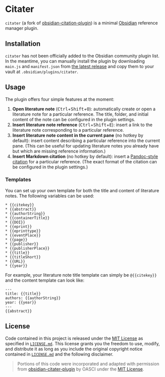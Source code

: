 # Citater

`citater` (a fork of [obsidian-citation-plugin](https://github.com/hans/obsidian-citation-plugin)) is a minimal [Obsidian](https://obsidian.md) reference manager plugin.

## Installation

`citater` has not been officially added to the Obsidian community plugin list.
In the meantime, you can manually install the plugin by downloading `main.js` and `manifest.json` from [the latest release](https://github.com/oasci/citater/releases) and copy them to your vault at `.obsidian/plugins/citater`.

## Usage

The plugin offers four simple features at the moment:

1.  **Open literature note** (<kbd>Ctrl</kbd>+<kbd>Shift</kbd>+<kbd>O</kbd>): automatically create or open a literature note for a particular reference.
    The title, folder, and initial content of the note can be configured in the plugin settings.
2.  **Insert literature note reference** (<kbd>Ctrl</kbd>+<kbd>Shift</kbd>+<kbd>E</kbd>): insert a link to the literature note corresponding to a particular reference.
3.  **Insert literature note content in the current pane** (no hotkey by default): insert content describing a particular reference into the current pane.
    (This can be useful for updating literature notes you already have but which are missing reference information.)
4.  **Insert Markdown citation** (no hotkey by default): insert a [Pandoc-style citation][pandoc-citation] for a particular reference.
    (The exact format of the citation can be configured in the plugin settings.)

### Templates

You can set up your own template for both the title and content of literature notes.
The following variables can be used:

```text
* {{citekey}}
* {{abstract}}
* {{authorString}}
* {{containerTitle}}
* {{DOI}}
* {{eprint}}
* {{eprinttype}}
* {{eventPlace}}
* {{page}}
* {{publisher}}
* {{publisherPlace}}
* {{title}}
* {{titleShort}}
* {{URL}}
* {{year}}
```

For example, your literature note title template can simply be `@{{citekey}}` and the content template can look like:

```text
---
title: {{title}}
authors: {{authorString}}
year: {{year}}
---
{{abstract}}
```

## License

Code contained in this project is released under the [MIT License](https://spdx.org/licenses/MIT.html) as specified in [`LICENSE.md`][citater-license].
This license grants you the freedom to use, modify, and distribute it as long as you include the original copyright notice contained in [`LICENSE.md`][citater-license] and the following disclaimer.

> Portions of this code were incorporated and adapted with permission from [obsidian-citater-plugin](https://gitlab.com/oasci/software/obsidian-citater-plugin) by OASCI under the [MIT License](https://gitlab.com/oasci/software/obsidian-citater-plugin/-/blob/main/LICENSE.md).

[citater-license]: https://gitlab.com/oasci/software/obsidian-citater-plugin/-/blob/main/LICENSE.md
[pandoc-citation]: https://pandoc.org/MANUAL.html#extension-citations

